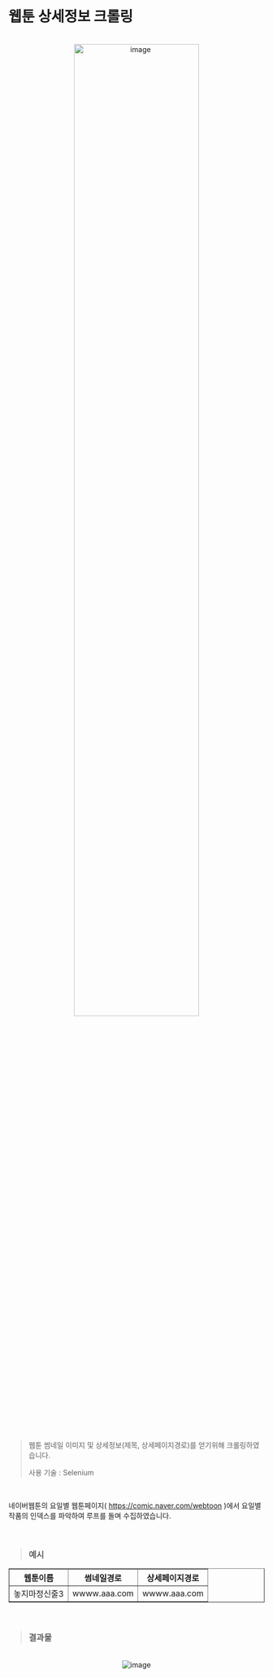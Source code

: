 # 웹툰 상세정보 크롤링
<br>



<div style="text-align: center;">
    <img src="https://github.com/Jongwon0280/Recommendation-Webtoon-Web/assets/56438131/4f39a189-a32e-492e-a39c-289c0ee8a8e1" alt="image" style="display: inline-block; width: 70%; height: auto;">
</div>


> 웹툰 썸네일 이미지 및 상세정보(제목, 상세페이지경로)를 얻기위해 크롤링하였습니다.
>
> 사용 기술 : Selenium

<br>

네이버웹툰의 요일별 웹툰페이지( https://comic.naver.com/webtoon )에서 요일별 작품의 인덱스를 파악하여 루프를 돌며 수집하였습니다.

<br>

> ### 예시

<table border="1"  align = "center">
	<th>웹툰이름</th>
	<th>썸네일경로</th>
  <th>상세페이지경로</th>
	<tr><!-- 첫번째 줄 시작 -->
	    <td> 놓지마정신줄3 </td>
	    <td> wwww.aaa.com </td>
     <td> wwww.aaa.com </td>
	
  </table>

<br>

> ### 결과물

<br>

<div style="text-align: center;">
    <img src="https://github.com/Jongwon0280/Recommendation-Webtoon-Web/assets/56438131/a0301a21-042d-4108-b52c-4ac081476869" alt="image" style="display: inline-block;">
</div>


